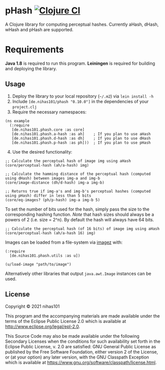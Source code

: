 # pHash [![Clojure CI](https://github.com/nihas101/pHash/actions/workflows/clojure.yml/badge.svg)](https://github.com/nihas101/pHash/actions/workflows/clojure.yml)

A Clojure library for computing perceptual hashes. Currently aHash, dHash, wHash and pHash are supported.

# Requirements
**Java 1.8** is required to run this program. **Leiningen** is required for building and deploying the library.

## Usage

1. Deploy the library to your local repository (`~/.m2`) via `lein install -h`
2. Include `[de.nihas101/phash "0.10.0"]` in the dependencies of your `project.clj`
3. Require the necessary namespaces:
```
(ns example
  (:require
   [de.nihas101.phash.core :as core]
   [de.nihas101.phash.a-hash :as ah]    ; If you plan to use aHash
   [de.nihas101.phash.d-hash :as dh]    ; If you plan to use dHash
   [de.nihas101.phash.p-hash :as ph]))  ; If you plan to use pHash
```
4. Use the desired functionality:
```
;; Calculate the perceptual hash of image img using aHash
(core/perceptual-hash (ah/a-hash) img)

;; Calculate the hamming distance of the perceptual hash (computed using dHash) between images img-a and img-b
(core/image-distance (dh/d-hash) img-a img-b)

;; Returns true if img-a's and img-b's perceptual hashes (computed using pHash) differ in less than 5 bits
(core/eq-images? (ph/p-hash) img-a img-b 5)
```

To set the number of bits used for the hash, simply pass the size to the corresponding hashing function. _Note_ that hash sizes should always be a powers of 2 (i.e. size = 2^n). By default the hash will always have 64 bits.
```
;; Calculate the perceptual hash (of 16 bits) of image img using aHash
(core/perceptual-hash (ah/a-hash 16) img)
```

Images can be loaded from a file-system via [imagez](https://github.com/mikera/imagez) with:

```
(:require
  [de.nihas101.phash.utils :as u])

(u/load-image "path/to/image")
```

Alternatively other libraries that output `java.awt.Image` instances can be used.

## License

Copyright © 2021 nihas101

This program and the accompanying materials are made available under the
terms of the Eclipse Public License 2.0 which is available at
http://www.eclipse.org/legal/epl-2.0.

This Source Code may also be made available under the following Secondary
Licenses when the conditions for such availability set forth in the Eclipse
Public License, v. 2.0 are satisfied: GNU General Public License as published by
the Free Software Foundation, either version 2 of the License, or (at your
option) any later version, with the GNU Classpath Exception which is available
at https://www.gnu.org/software/classpath/license.html.
